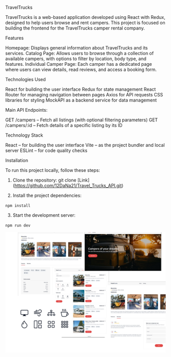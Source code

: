 TravelTrucks

TravelTrucks is a web-based application developed using React with Redux, designed to help users browse and rent campers. This project is focused on building the frontend for the TravelTrucks camper rental company.

Features

Homepage: Displays general information about TravelTrucks and its services.
Catalog Page: Allows users to browse through a collection of available campers, with options to filter by location, body type, and features.
Individual Camper Page: Each camper has a dedicated page where users can view details, read reviews, and access a booking form.

Technologies Used

React for building the user interface
Redux for state management
React Router for managing navigation between pages
Axios for API requests
CSS libraries for styling
MockAPI as a backend service for data management

Main API Endpoints:

GET /campers – Fetch all listings (with optional filtering parameters)
GET /campers/:id – Fetch details of a specific listing by its ID

Technology Stack

React – for building the user interface
Vite – as the project bundler and local server
ESLint – for code quality checks

Installation

To run this project locally, follow these steps:

1. Clone the repository:
   git clone [Link] (https://github.com/12DaNa21/Travel_Trucks_API.git)

2. Install the project dependencies:

`npm install`

3. Start the development server:

`npm run dev`

![TravelTrucks Camper](./src//helpers/images/collage.jpg)
